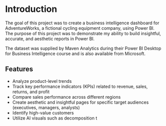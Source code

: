 <!DOCTYPE html>
<html lang="en">
<head>
  <meta charset="UTF-8">
  <title>AdventureWorks Power BI Dashboard</title>
</head>
<body>

  <h1>Introduction</h1>
  <p>
    The goal of this project was to create a business intelligence dashboard for AdventureWorks, 
    a fictional cycling equipment company, using Power BI. The purpose of this project was to 
    demonstrate my ability to build insightful, accurate, and aesthetic reports in Power BI.
  </p>
  <p>
    The dataset was supplied by Maven Analytics during their Power BI Desktop for Business 
    Intelligence course and is also available from Microsoft.
  </p>

  <h2>Features</h2>
  <ul>
    <li>Analyze product-level trends</li>
    <li>Track key performance indicators (KPIs) related to revenue, sales, returns, and profit</li>
    <li>Compare sales performance across different regions</li>
    <li>Create aesthetic and insightful pages for specific target audiences (executives, managers, analysts)</li>
    <li>Identify high-value customers</li>
    <li>Utilize AI visuals such as decomposition t

